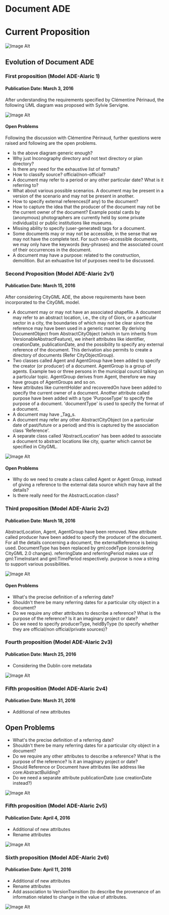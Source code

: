 # Document ADE

# Current Proposition

![Image Alt](evolution/DocumentADE-Alaric2v6.png)

## Evolution of Document ADE
### First proposition (Model ADE-Alaric 1)
#### Publication Date: March 3, 2016
After understanding the requirements specified by Clémentine Périnaud, the following UML diagram was proposed with Sylvie Servigne.

![Image Alt](evolution/DocumentADE-Alaric1.png)

#### Open Problems
Following the discussion with Clémentine Périnaud, further questions were raised and following are the open problems.
- Is the above diagram generic enough?
- Why just Inconography directory and not text directory or plan directory?
- Is there any need for the exhaustive list of formats?
- How to classify source? official/non-official?
- A document may refer to a period or any other particular date? What is it referring to?
- What about various possible scenarios. A document may be present in a version of the scenario and may not be present in another.
- How to specify external references(if any) to the document?
- How to capture the idea that the producer of the document may not be the current owner of the document? Example postal cards by (anonymous) photographers are currently held by some private individual(s) or public institutions like museums.
- Missing ability to specify (user-generated) tags for a document.
- Some documents may or may not be accessible, in the sense that we may not have the complete text. For such non-accessible documents, we may only have the keywords (key-phrases) and the associated count of their occurrences in the document.
- A document may have a purpose: related to the construction, demolition. But an exhuastive list of purposes need to be discussed.

### Second Proposition (Model ADE-Alaric 2v1)
#### Publication Date: March 15, 2016
After considering CityGML ADE, the above requirements have been incorporated to the CityGML model.
- A document may or may not have an associated shapefile.
A document may refer to an abstract location, i.e., the city of Giors, or a particular sector in a city, the boundaries of which may not be clear since the reference may have been used in a generic manner.
By deriving DocumentObject from AbstractCityObject (which in turn inherits from VersionableAbstractFeature), we inherit attributes like identifier, creationDate, publicationDate, and the possibility to specify any external reference of the document.
This derivation also permits to create a directory of documents (Refer CityObjectGroup).
- Two classes called Agent and AgentGroup have been added to specify the creator (or producer) of a document. AgentGroup is a group of agents. Example two or three persons in the municipal council talking on a particular topic. AgentGroup derives from Agent, therefore we may have groups of AgentGroups and so on.
- New attributes like currentHolder and recoveredOn have been added to specify the current owner of a document.
Another attribute called purpose have been added with a type 'PurposeType' to specify the purpose of a document.
'documentType' is used to specify the format of a document.
- A document may have _Tag_s.
- A document may refer any other AbstractCityObject (on a particular date of past/future or a period) and this is captured by the association class 'Reference'.
- A separate class called 'AbstractLocation' has been added to associate a document to abstract locations like city, quarter which cannot be specified in CityGML.


![Image Alt](evolution/DocumentADE-Alaric2v1.png)

#### Open Problems
- Why do we need to create a class called Agent or Agent Group, instead of giving a reference to the external data source which may have all the details?
- Is there really need for the AbstractLocation class? 

### Third proposition (Model ADE-Alaric 2v2)
#### Publication Date: March 18, 2016
AbstractLocation, Agent, AgentGroup have been removed.
New attribute called producer have been added to specify the producer of the document.
For all the details concerning a document, the externalReference is being used. 
DocumentType has been replaced by gml:codeType (considering CityGML 2.0 changes).
referringDate and referringPeriod makes use of gml:TimeInstant and gml:TimePeriod respectively.
purpose is now a string to support various possibilities.

![Image Alt](evolution/DocumentADE-Alaric2v2.png)

#### Open Problems
- What's the precise definition of a referring date?
- Shouldn't there be many referring dates for a particular city object in a document? 
- Do we require any other attributes to describe a reference? What is the purpose of the reference? Is it an imaginary project or date?
- Do we need to specify producerType, heldByType (to specify whether they are official/non official/private sources)?

### Fourth proposition (Model ADE-Alaric 2v3)
#### Publication Date: March 25, 2016
- Considering the Dublin core metadata

![Image Alt](evolution/DocumentADE-Alaric2v3.png)

### Fifth proposition (Model ADE-Alaric 2v4)
#### Publication Date: March 31, 2016
- Additional of new attributes

## Open Problems
- What's the precise definition of a referring date?
- Shouldn't there be many referring dates for a particular city object in a document? 
- Do we require any other attributes to describe a reference? What is the purpose of the reference? Is it an imaginary project or date?
- Should Reference or Document have attributes like address like core:AbstractBuilding?
- Do we need a separate attribute publicationDate (use creationDate instead?)


![Image Alt](evolution/DocumentADE-Alaric2v4.png)

### Fifth proposition (Model ADE-Alaric 2v5)
#### Publication Date: April 4, 2016
- Additional of new attributes
- Rename attributes

![Image Alt](evolution/DocumentADE-Alaric2v5.png)

### Sixth proposition (Model ADE-Alaric 2v6)
#### Publication Date: April 11, 2016
- Additional of new attributes
- Rename attributes
- Add association to VersionTransition (to describe the provenance of an information related to change in the value of attributes.

![Image Alt](evolution/DocumentADE-Alaric2v6.png)

